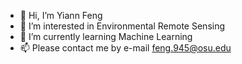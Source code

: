 - 👋 Hi, I’m Yiann Feng
- 👀 I’m interested in Environmental Remote Sensing
- 🌱 I’m currently learning Machine Learning
- 📫 Please contact me by e-mail feng.945@osu.edu
